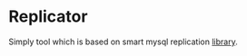 # Replicator

Simply tool which is based on smart mysql replication [library](#https://github.com/siddontang/go-mysql).